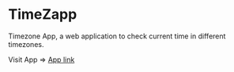 # TimeZapp

Timezone App, a web application to check current time in different timezones.

Visit App => [App link](http://localhost:3000)
